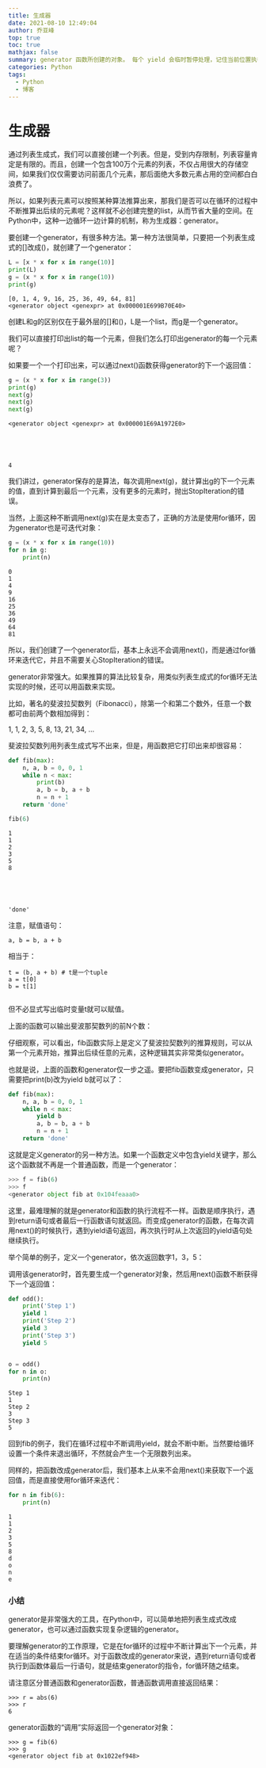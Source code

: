 ```yaml
---
title: 生成器
date: 2021-08-10 12:49:04
author: 乔亚峰
top: true
toc: true
mathjax: false
summary: generator 函数所创建的对象。 每个 yield 会临时暂停处理，记住当前位置执行状态（包括局部变量和挂起的 try 语句）。当该 生成器迭代器 恢复时，它会从离开位置继续执行（这与每次调用都从新开始的普通函数差别很大）。
categories: Python
tags:
  - Python
  - 博客
---
```


# 生成器

通过列表生成式，我们可以直接创建一个列表。但是，受到内存限制，列表容量肯定是有限的。而且，创建一个包含100万个元素的列表，不仅占用很大的存储空间，如果我们仅仅需要访问前面几个元素，那后面绝大多数元素占用的空间都白白浪费了。

所以，如果列表元素可以按照某种算法推算出来，那我们是否可以在循环的过程中不断推算出后续的元素呢？这样就不必创建完整的list，从而节省大量的空间。在Python中，这种一边循环一边计算的机制，称为生成器：generator。

要创建一个generator，有很多种方法。第一种方法很简单，只要把一个列表生成式的[]改成()，就创建了一个generator：


```python
L = [x * x for x in range(10)]
print(L)
g = (x * x for x in range(10))
print(g)
```

    [0, 1, 4, 9, 16, 25, 36, 49, 64, 81]
    <generator object <genexpr> at 0x000001E699B70E40>


创建L和g的区别仅在于最外层的[]和()，L是一个list，而g是一个generator。

我们可以直接打印出list的每一个元素，但我们怎么打印出generator的每一个元素呢？

如果要一个一个打印出来，可以通过next()函数获得generator的下一个返回值：


```python
g = (x * x for x in range(3))
print(g)
next(g)
next(g)
next(g)

```

    <generator object <genexpr> at 0x000001E69A1972E0>





    4



我们讲过，generator保存的是算法，每次调用next(g)，就计算出g的下一个元素的值，直到计算到最后一个元素，没有更多的元素时，抛出StopIteration的错误。

当然，上面这种不断调用next(g)实在是太变态了，正确的方法是使用for循环，因为generator也是可迭代对象：


```python
g = (x * x for x in range(10))
for n in g:
    print(n)
```

    0
    1
    4
    9
    16
    25
    36
    49
    64
    81


所以，我们创建了一个generator后，基本上永远不会调用next()，而是通过for循环来迭代它，并且不需要关心StopIteration的错误。

generator非常强大。如果推算的算法比较复杂，用类似列表生成式的for循环无法实现的时候，还可以用函数来实现。

比如，著名的斐波拉契数列（Fibonacci），除第一个和第二个数外，任意一个数都可由前两个数相加得到：

1, 1, 2, 3, 5, 8, 13, 21, 34, ...

斐波拉契数列用列表生成式写不出来，但是，用函数把它打印出来却很容易：


```python
def fib(max):
    n, a, b = 0, 0, 1
    while n < max:
        print(b)
        a, b = b, a + b
        n = n + 1
    return 'done'

fib(6)

```

    1
    1
    2
    3
    5
    8





    'done'



注意，赋值语句：
```
a, b = b, a + b
```


相当于：
```
t = (b, a + b) # t是一个tuple
a = t[0]
b = t[1]


```

但不必显式写出临时变量t就可以赋值。

上面的函数可以输出斐波那契数列的前N个数：

仔细观察，可以看出，fib函数实际上是定义了斐波拉契数列的推算规则，可以从第一个元素开始，推算出后续任意的元素，这种逻辑其实非常类似generator。

也就是说，上面的函数和generator仅一步之遥。要把fib函数变成generator，只需要把print(b)改为yield b就可以了：


```python
def fib(max):
    n, a, b = 0, 0, 1
    while n < max:
        yield b
        a, b = b, a + b
        n = n + 1
    return 'done'

```

这就是定义generator的另一种方法。如果一个函数定义中包含yield关键字，那么这个函数就不再是一个普通函数，而是一个generator：


```python
>>> f = fib(6)
>>> f
<generator object fib at 0x104feaaa0>
```

这里，最难理解的就是generator和函数的执行流程不一样。函数是顺序执行，遇到return语句或者最后一行函数语句就返回。而变成generator的函数，在每次调用next()的时候执行，遇到yield语句返回，再次执行时从上次返回的yield语句处继续执行。

举个简单的例子，定义一个generator，依次返回数字1，3，5：

调用该generator时，首先要生成一个generator对象，然后用next()函数不断获得下一个返回值：


```python
def odd():
    print('Step 1')
    yield 1
    print('Step 2')
    yield 3
    print('Step 3')
    yield 5


o = odd()
for n in o:
    print(n)
```

    Step 1
    1
    Step 2
    3
    Step 3
    5


回到fib的例子，我们在循环过程中不断调用yield，就会不断中断。当然要给循环设置一个条件来退出循环，不然就会产生一个无限数列出来。

同样的，把函数改成generator后，我们基本上从来不会用next()来获取下一个返回值，而是直接使用for循环来迭代：


```python
for n in fib(6):
    print(n)
```

    1
    1
    2
    3
    5
    8
    d
    o
    n
    e


### 小结

generator是非常强大的工具，在Python中，可以简单地把列表生成式改成generator，也可以通过函数实现复杂逻辑的generator。

要理解generator的工作原理，它是在for循环的过程中不断计算出下一个元素，并在适当的条件结束for循环。对于函数改成的generator来说，遇到return语句或者执行到函数体最后一行语句，就是结束generator的指令，for循环随之结束。

请注意区分普通函数和generator函数，普通函数调用直接返回结果：

```
>>> r = abs(6)
>>> r
6

```

generator函数的“调用”实际返回一个generator对象：

```
>>> g = fib(6)
>>> g
<generator object fib at 0x1022ef948>
```

